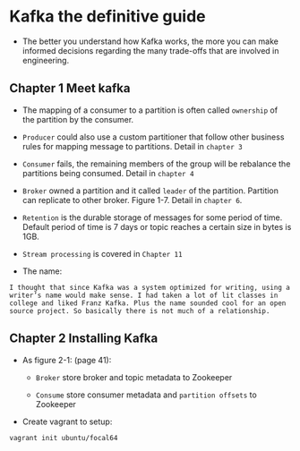 # Kafka the definitive guide

- The better you understand how Kafka works, the more you can make informed decisions regarding the many trade-offs that are involved in engineering.

## Chapter 1 Meet kafka

- The mapping of a consumer to a partition is often called `ownership` of the partition by the consumer.

- `Producer` could also use a custom partitioner that follow other business rules for mapping message to partitions. Detail in `chapter 3`

- `Consumer` fails, the remaining members of the group will be rebalance the partitions being consumed. Detail in `chapter 4`

- `Broker` owned a partition and it called `leader` of the partition. Partition can replicate to other broker. Figure 1-7. Detail in `chapter 6`.

- `Retention` is the durable storage of messages for some period of time. Default period of time is 7 days or topic reaches a certain size in bytes is 1GB.

- `Stream processing` is covered in `Chapter 11`


- The name: 

```
I thought that since Kafka was a system optimized for writing, using a writer’s name would make sense. I had taken a lot of lit classes in college and liked Franz Kafka. Plus the name sounded cool for an open source project. So basically there is not much of a relationship.
```

## Chapter 2 Installing Kafka

- As figure 2-1: (page 41):

    - `Broker` store broker and topic metadata to Zookeeper

    - `Consume` store consumer metadata and `partition offsets` to Zookeeper

- Create vagrant to setup: 

```sh
vagrant init ubuntu/focal64
```

